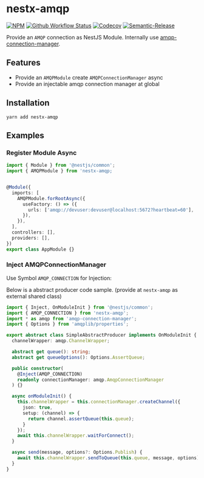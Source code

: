 # nestx-amqp

[![NPM](https://img.shields.io/npm/v/nestx-amqp.svg)](https://www.npmjs.com/package/nestx-amqp)
[![Github Workflow Status](https://github.com/nest-x/nestx-amqp/workflows/ci/badge.svg)](https://github.com/nest-x/nestx-amqp)
[![Codecov](https://codecov.io/gh/nest-x/nestx-amqp/branch/master/graph/badge.svg)](https://codecov.io/gh/nest-x/nestx-amqp)
[![Semantic-Release](https://img.shields.io/badge/%20%20%F0%9F%93%A6%F0%9F%9A%80-semantic--release-e10079.svg)](https://github.com/semantic-release/semantic-release)


Provide an `AMQP` connection as NestJS Module. Internally use [amqp-connection-manager](https://www.npmjs.com/package/amqp-connection-manager).



## Features

- Provide an `AMQPModule` create `AMQPConnectionManager` async
- Provide an injectable amqp connection manager at global


## Installation

```shell script
yarn add nestx-amqp
```


## Examples

### Register Module Async


```typescript
import { Module } from '@nestjs/common';
import { AMQPModule } from 'nestx-amqp;


@Module({
  imports: [
    AMQPModule.forRootAsync({
      useFactory: () => ({
        urls: ['amqp://devuser:devuser@localhost:5672?heartbeat=60'],
      }),
    }),
  ],
  controllers: [],
  providers: [],
})
export class AppModule {}
```


### Inject AMQPConnectionManager

Use Symbol `AMQP_CONNECTION` for Injection:

Below is a abstract producer code sample. (provide at `nestx-amqp` as external shared class)

```typescript
import { Inject, OnModuleInit } from '@nestjs/common';
import { AMQP_CONNECTION } from 'nestx-amqp';
import * as amqp from 'amqp-connection-manager';
import { Options } from 'amqplib/properties';

export abstract class SimpleAbstractProducer implements OnModuleInit {
  channelWrapper: amqp.ChannelWrapper;

  abstract get queue(): string;
  abstract get queueOptions(): Options.AssertQueue;

  public constructor(
    @Inject(AMQP_CONNECTION)
    readonly connectionManager: amqp.AmqpConnectionManager
  ) {}

  async onModuleInit() {
    this.channelWrapper = this.connectionManager.createChannel({
      json: true,
      setup: (channel) => {
        return channel.assertQueue(this.queue);
      }
    });
    await this.channelWrapper.waitForConnect();
  }

  async send(message, options?: Options.Publish) {
    await this.channelWrapper.sendToQueue(this.queue, message, options);
  }
}

```
